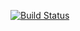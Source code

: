 [![Build Status](https://travis-ci.org/Brian-Rojas/TempConv.svg?branch=master)](https://travis-ci.org/Brian-Rojas/TempConv)
